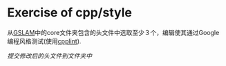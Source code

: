 # Exercise of cpp/style

从[GSLAM](https://github.com/zdzhaoyong/GSLAM)中的core文件夹包含的头文件中选取至少３个，编辑使其通过Google编程风格测试(使用[cpplint](evaluation/cpplint.py)).


*提交修改后的头文件到文件夹中*
